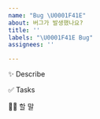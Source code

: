 ```yaml
---
name: "Bug \U0001F41E"
about: 버그가 발생했나요?
title: ''
labels: "\U0001F41E Bug"
assignees: ''

---
```


✨ Describe

✅ Tasks

🙋🏻 할 말
